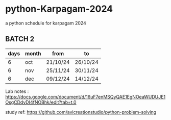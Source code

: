 # python-Karpagam-2024

a python schedule for karpagam 2024

## BATCH 2

|days |month |from   |to |
|---|-----|---------|---------|
|6 | oct|21/10/24     |26/10/24         |
|6 | nov|25/11/24     |30/11/24         |
|6 | dec|09/12/24     |14/12/24         |

Lab notes :
<https://docs.google.com/document/d/16uF7enMSQyQAE1EgNOeaWUDUJE1OsgCDdvDI4fNOBhk/edit?tab=t.0>

study ref:
<https://github.com/avicreationstudio/python-problem-solving>
